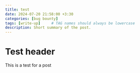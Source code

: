```yaml
---
title: test
date: 2024-07-20 21:58:00 +3:30
categories: [bug bounty]
tags: [write-up]     # TAG names should always be lowercase
description: Short summary of the post.
---
```


# Test header
This is a test for a post
